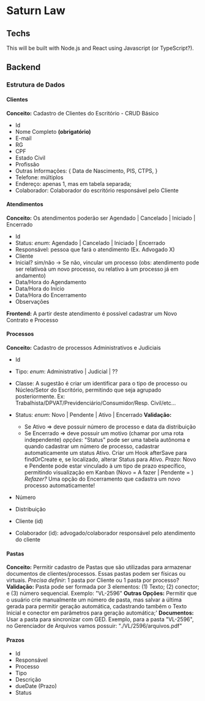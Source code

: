 # Saturn Law

## Techs
This will be built with Node.js and React using Javascript (or TypeScript?).

## Backend
### Estrutura de Dados

#### Clientes
**Conceito:** Cadastro de Clientes do Escritório - CRUD Básico

- Id
- Nome Completo **(obrigatório)**
- E-mail
- RG
- CPF
- Estado Civil
- Profissão
- Outras Informações: { Data de Nascimento, PIS, CTPS, }
- Telefone: múltiplos
- Endereço: apenas 1, mas em tabela separada;
- Colaborador: Colaborador do escritório responsável pelo Cliente

#### Atendimentos
**Conceito:** Os atendimentos poderão ser Agendado | Cancelado | Iniciado | Encerrado

- Id
- Status: *enum*: Agendado | Cancelado | Iniciado | Encerrado
- Responsável: pessoa que fará o atendimento (Ex. Advogado X)
- Cliente
- Inicial? sim/não -> Se não, vincular um processo (obs: atendimento pode ser relativoà um novo processo, ou relativo à um processo já em andamento)
- Data/Hora do Agendamento
- Data/Hora do Início
- Data/Hora do Encerramento
-  Observações

**Frontend:** A partir deste atendimento é possível cadastrar um Novo Contrato e Processo 

#### Processos
**Conceito:** Cadastro de processos Administrativos e Judiciais
- Id
- Tipo: *enum*: Administrativo | Judicial | ??
- Classe: A sugestão é criar um identificar para o tipo de processo ou Núcleo/Setor do Escritório, permitindo que seja agrupado posteriormente. Ex: Trabalhista/DPVAT/Previdenciário/Consumidor/Resp. Civil/etc...

- Status: *enum*: Novo | Pendente | Ativo | Encerrado
**Validação:**
  - Se Ativo => deve possuir número de processo e data da distribuição
  - Se Encerrado => deve possuir um motivo (chamar por uma rota independente)
  *opções*: "Status" pode ser uma tabela autônoma e quando cadastrar um número de processo, cadastrar automaticamente um status Ativo. Criar um Hook afterSave para findOrCreate e, se localizado, alterar Status para Ativo.
  *Prazo*: Novo e Pendente pode estar vinculado à um tipo de prazo específico, permitindo visualização em Kanban (Novo = A fazer | Pendente = )
  *Refazer?* Uma opção do Encerramento que cadastra um novo processo automaticamente!
- Número
- Distribuição

- Cliente (id)
- Colaborador (id): advogado/colaborador responsável pelo atendimento do cliente

#### Pastas
**Conceito:** Permitir cadastro de Pastas que são utilizadas para armazenar documentos de clientes/processos. Essas pastas podem ser físicas ou virtuais. *Precisa definir*: 1 pasta por Cliente ou 1 pasta por processo?
**Validação:** Pasta pode ser formada por 3 elementos: (1) Texto; (2) conector; e (3) número sequencial. Exemplo: "VL-2596"
**Outras Opções:** Permitir que o usuário crie manualmente um número de pasta, mas salvar a última gerada para permitir geração automática, cadastrando também o Texto Inicial e conector em parâmetros para geração automática;'
**Documentos:** Usar a pasta para sincronizar com GED. Exemplo, para a pasta "VL-2596", no Gerenciador de Arquivos vamos possuir: "./VL/2596/arquivos.pdf"


#### Prazos

- Id
- Responsável
- Processo
- Tipo
- Descrição
- dueDate (Prazo)
- Status